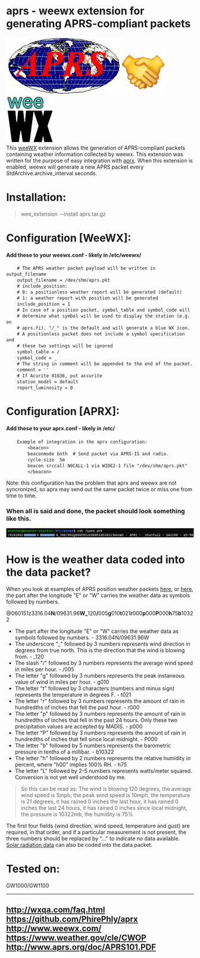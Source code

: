 # aprs - weewx extension for generating APRS-compliant packets
![alt text](img/aprs.png)![alt text](img/handshake.png)  ![alt text](img/weewx.jpg)  
This [weeWX](https://www.weewx.com/) extension allows the generation of APRS-compliant packets
containing weather information collected by weewx.
This extension was written for the purpose of easy integration with [aprx](http://thelifeofkenneth.com/aprx/).
When this extension is enabled, weewx will generate a new APRS packet every
StdArchive.archive_interval seconds.

# Installation:
> wee_extension --install aprs.tar.gz

# Configuration [WeeWX]: 
#### Add these to your weewx.conf - likely in /etc/weewx/
        # The APRS weather packet payload will be written in output_filename
        output_filename = /dev/shm/aprs.pkt
        # include_position:
        # 0: a positionless weather report will be generated (default)
        # 1: a weather report with position will be generated
        include_position = 1
        # In case of a position packet, symbol_table and symbol_code will
        # determine what symbol will be used to display the station (e.g. on
        # aprs.fi). "/_" is the default and will generate a blue WX icon.
        # A positionless packet does not include a symbol specification and
        # these two settings will be ignored
        symbol_table = /
        symbol_code = _
        # The string in comment will be appended to the end of the packet.
        comment = ''
        # If Acurite 01036, put accurite
        station_model = default
        report_luminosity = 0

# Configuration  [APRX]:
#### Add these to your aprx.conf - likely in /etc/
        Example of integration in the aprx configuration:
            <beacon>
            beaconmode both  # Send packet via APRS-IS and radio.
            cycle-size  5m
            beacon srccall N0CALL-1 via WIDE2-1 file "/dev/shm/aprs.pkt"
            </beacon>

Note: this configuration has the problem that aprx and weewx are not
syncronized, so aprx may send out the same packet twice or miss one from time
to time.

### When all is said and done, the packet should look something like this.
![alt text](/img/image.png)

# How is the weather data coded into the data packet?  

When you look at examples of APRS position weather packets [here](http://wxqa.com/callsminmax/index_callsminmax.html), or [here](http://wxqa.com/activecwd/index_activecwd.html), the part after the longitude "E" or "W" carries the weather data as symbols followed by numbers.   


@060151z3316.04<b>N</b>/09631.96<b>W</b><b>_</b>120<b>/</b>005<b>g</b>010<b>t</b>021<b>r</b>000<b>p</b>000<b>P</b>000<b>h</b>75<b>b</b>10322
- The part after the longitude "E" or "W" carries the weather data as symbols followed by numbers. - 3316.04N/09631.96W
- The underscore "_" followed by 3 numbers represents wind direction in degrees from true north. This is the direction that the wind is blowing from. - _120
- The slash "/" followed by 3 numbers represents the average wind speed in miles per hour. - /005
- The letter "g" followed by 3 numbers represents the peak instaneous value of wind in miles per hour. - g010
- The letter "t" followed by 3 characters (numbers and minus sign) represents the temperature in degrees F. - t021
- The letter "r" followed by 3 numbers represents the amount of rain in hundredths of inches that fell the past hour. - r000
- The letter "p" followed by 3 numbers represents the amount of rain in hundredths of inches that fell in the past 24 hours. Only these two precipitation values are accepted by MADIS. - p000
- The letter "P" followed by 3 numbers represents the amount of rain in hundredths of inches that fell since local midnight. - P000
- The letter "b" followed by 5 numbers represents the barometric pressure in tenths of a millibar. - b10322 
- The letter "h" followed by 2 numbers represents the relative humidity in percent, where "h00" implies 100% RH. - h75
- The letter "L" followed by 2-5 numbers represents  watts/meter squared. Conversion is not yet well understood by me.
>So this can be read as: The wind is blowing 120 degrees, the average wind speed is 5mph, the peak wind speed is 10mph, the temperature is 21 degrees, it has rained 0 inches the last hour, it has rained 0 inches the last 24 hours, it has rained 0 inches since local midnight, the pressure is 10322mb, the humidity is 75%

The first four fields (wind direction, wind speed, temperature and gust) are required, in that order, and if a particular measurement is not present, the three numbers should be replaced by "..." to indicate no data available. [Solar radiation data](http://wxqa.com/lum_search.htm) can also be coded into the data packet.

# Tested on:
GW1000/GW1100

---
http://wxqa.com/faq.html  
https://github.com/PhirePhly/aprx  
http://www.weewx.com/  
https://www.weather.gov/cle/CWOP  
http://www.aprs.org/doc/APRS101.PDF  
---